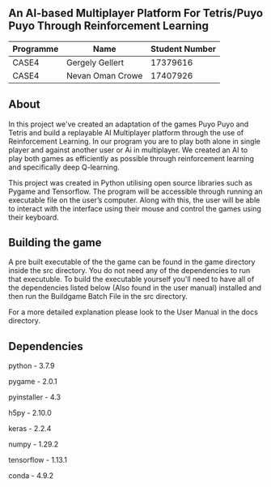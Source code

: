 ## An AI-based Multiplayer Platform For Tetris/Puyo Puyo Through Reinforcement Learning


| Programme | Name             | Student Number |
|-----------|------------------|----------------|
| CASE4     | Gergely Gellert  | 17379616
| CASE4     | Nevan Oman Crowe | 17407926       |


## About
   In this project we've created an adaptation of the games Puyo Puyo and Tetris and build a replayable AI Multiplayer platform through the use of Reinforcement Learning. In our program you are to play both alone in single player and against another user or Ai in multiplayer. We created an AI to play both games as efficiently as possible through reinforcement learning and specifically deep Q-learning.

This project was created in Python utilising open source libraries such as Pygame and Tensorflow. The program will be accessible through running an executable file on the user’s computer. Along with this, the user will be able to interact with the interface using their mouse and control the games using their keyboard.

## Building the game
   A pre built executable of the the game can be found in the game directory inside the src directory. You do not need any of the dependencies to run that executuble. To build the executable yourself you'll need to have all of the dependencies listed below (Also found in the user manual) installed and then run the Buildgame Batch File in the src directory.

For a more detailed explanation please look to the User Manual in the docs directory.


## Dependencies
   python - 3.7.9

   pygame - 2.0.1

   pyinstaller - 4.3

   h5py - 2.10.0

   keras - 2.2.4

   numpy - 1.29.2

   tensorflow - 1.13.1

   conda - 4.9.2

